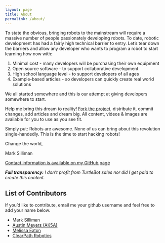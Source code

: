 ```yaml
---
layout: page
title: About
permalink: /about/
---
```


To state the obvious, bringing robots to the mainstream will require a massive number of people passionately developing robots. To date, robotic development has had a fairly high technical barrier to entry. Let’s tear down the barriers and allow any developer who wants to program a robot to start learning how now with:

1. Minimal cost - many developers will be purchasing their own equipment
2. Open source software - to support collaborative development
3. High school language level - to support developers of all ages
4. Example-based articles - so developers can quickly create real world solutions

We all started somewhere and this is our attempt at giving developers somewhere to start.

Help me bring this dream to reality! [Fork the project](https://github.com/markwsilliman/turtlebot-tutorial), distribute it, commit changes, add articles and dream big. All content, videos & images are available for you to use as you see fit.

Simply put: Robots are awesome. None of us can bring about this revolution single-handedly.  This is the time to start hacking robots!

Change the world,

Mark Silliman

[Contact information is available on my GitHub page](https://github.com/markwsilliman)

***Full transparency:** I don’t profit from TurtleBot sales nor did I get paid to create this content.*

## List of Contributors

If you’d like to contribute, email me your github username and feel free to add your name below.

* [Mark Silliman](https://github.com/markwsilliman)
* [Austin Meyers (AK5A)](https://github.com/ak5a)
* [Melissa Eaton](https://github.com/MustangSally12)
* [ClearPath Robotics](https://github.com/clearpathrobotics)
